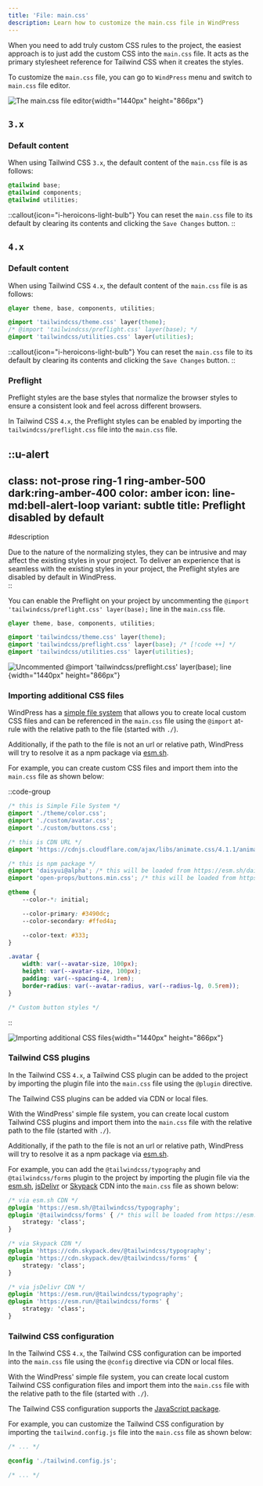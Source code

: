 ```yaml
---
title: 'File: main.css'
description: Learn how to customize the main.css file in WindPress
---
```


When you need to add truly custom CSS rules to the project, the easiest approach is to just add the custom CSS into the `main.css` file. It acts as the primary stylesheet reference for Tailwind CSS when it creates the styles.

To customize the `main.css` file, you can go to `WindPress` menu and switch to `main.css` file editor.

![The `main.css` file editor](/img/content/configuration/file-main-css/screenshot-1.png){width="1440px" height="866px"}

## `3.x`

### Default content

When using Tailwind CSS `3.x`, the default content of the `main.css` file is as follows:

```css [main.css]
@tailwind base;
@tailwind components;
@tailwind utilities;
```

::callout{icon="i-heroicons-light-bulb"}
You can reset the `main.css` file to its default by clearing its contents and clicking the `Save Changes` button.
::


## `4.x`

### Default content

When using Tailwind CSS `4.x`, the default content of the  `main.css` file is as follows:

```css [main.css]
@layer theme, base, components, utilities;

@import 'tailwindcss/theme.css' layer(theme);
/* @import 'tailwindcss/preflight.css' layer(base); */
@import 'tailwindcss/utilities.css' layer(utilities);
```

::callout{icon="i-heroicons-light-bulb"}
You can reset the `main.css` file to its default by clearing its contents and clicking the `Save Changes` button.
::

### Preflight

Preflight styles are the base styles that normalize the browser styles to ensure a consistent look and feel across different browsers.

In Tailwind CSS `4.x`, the Preflight styles can be enabled by importing the `tailwindcss/preflight.css` file into the `main.css` file.

::u-alert
---
class: not-prose ring-1 ring-amber-500 dark:ring-amber-400
color: amber
icon: line-md:bell-alert-loop
variant: subtle
title: Preflight disabled by default
---
#description
<div class="leading-6">
Due to the nature of the normalizing styles, they can be intrusive and may affect the existing styles in your project. To deliver an experience that is seamless with the existing styles in your project, the Preflight styles are disabled by default in WindPress.
</div>
::

You can enable the Preflight on your project by uncommenting the `@import 'tailwindcss/preflight.css' layer(base);` line in the `main.css` file.

```css [main.css]
@layer theme, base, components, utilities;

@import 'tailwindcss/theme.css' layer(theme);
@import 'tailwindcss/preflight.css' layer(base); /* [!code ++] */
@import 'tailwindcss/utilities.css' layer(utilities);
```

![Uncommented `@import 'tailwindcss/preflight.css' layer(base);` line](/img/content/configuration/file-main-css/screenshot-3.png){width="1440px" height="866px"}

### Importing additional CSS files

WindPress has a [simple file system](/docs/advanced/simple-file-system/) that allows you to create local custom CSS files and can be referenced in the `main.css` file using the `@import` at-rule with the relative path to the file (started with `./`).

Additionally, if the path to the file is not an url or relative path, WindPress will try to resolve it as a npm package via [esm.sh](https://esm.sh/).

For example, you can create custom CSS files and import them into the `main.css` file as shown below:

::code-group

```css [main.css]
/* this is Simple File System */
@import './theme/color.css';
@import './custom/avatar.css';
@import './custom/buttons.css';

/* this is CDN URL */
@import 'https://cdnjs.cloudflare.com/ajax/libs/animate.css/4.1.1/animate.min.css';

/* this is npm package */
@import 'daisyui@alpha'; /* this will be loaded from https://esm.sh/daisyui@alpha/index.css */
@import 'open-props/buttons.min.css'; /* this will be loaded from https://esm.sh/open-props/buttons.min.css */
```

```css [theme/color.css]
@theme {
    --color-*: initial;

    --color-primary: #3490dc;
    --color-secondary: #ffed4a;

    --color-text: #333;
}
```

```css [custom/avatar.css]
.avatar {
    width: var(--avatar-size, 100px);
    height: var(--avatar-size, 100px);
    padding: var(--spacing-4, 1rem);
    border-radius: var(--avatar-radius, var(--radius-lg, 0.5rem));
}
```

```css [custom/buttons.css]
/* Custom button styles */
```
::

![Importing additional CSS files](/img/content/configuration/file-main-css/screenshot-2.png){width="1440px" height="866px"}

### Tailwind CSS plugins

In the Tailwind CSS `4.x`, a Tailwind CSS plugin can be added to the project by importing the plugin file into the `main.css` file using the `@plugin` directive.

The Tailwind CSS plugins can be added via CDN or local files.

With the WindPress' simple file system, you can create local custom Tailwind CSS plugins and import them into the `main.css` file with the relative path to the file (started with `./`).

Additionally, if the path to the file is not an url or relative path, WindPress will try to resolve it as a npm package via [esm.sh](https://esm.sh/).

For example, you can add the `@tailwindcss/typography` and `@tailwindcss/forms` plugin to the project by importing the plugin file via the [esm.sh](https://esm.sh/), [jsDelivr](https://www.jsdelivr.com/) or [Skypack](https://cdn.skypack.dev) CDN into the `main.css` file as shown below:

```css [main.css]
/* via esm.sh CDN */
@plugin 'https://esm.sh/@tailwindcss/typography'; 
@plugin '@tailwindcss/forms' { /* this will be loaded from https://esm.sh/@tailwindcss/typography */
    strategy: 'class';
}

/* via Skypack CDN */
@plugin 'https://cdn.skypack.dev/@tailwindcss/typography';
@plugin 'https://cdn.skypack.dev/@tailwindcss/forms' {
    strategy: 'class';
}

/* via jsDelivr CDN */
@plugin 'https://esm.run/@tailwindcss/typography';
@plugin 'https://esm.run/@tailwindcss/forms' {
    strategy: 'class';
}
```

### Tailwind CSS configuration

In the Tailwind CSS `4.x`, the Tailwind CSS configuration can be imported into the `main.css` file using the `@config` directive  via CDN or local files.

With the WindPress' simple file system, you can create local custom Tailwind CSS configuration files and import them into the `main.css` file with the relative path to the file (started with `./`).

The Tailwind CSS configuration supports the [JavaScript package](/docs/configuration/file-tailwind-config-js/#javascript-package).

For example, you can customize the Tailwind CSS configuration by importing the `tailwind.config.js` file into the `main.css` file as shown below:

```css [main.css]
/* ... */

@config './tailwind.config.js';

/* ... */
```
